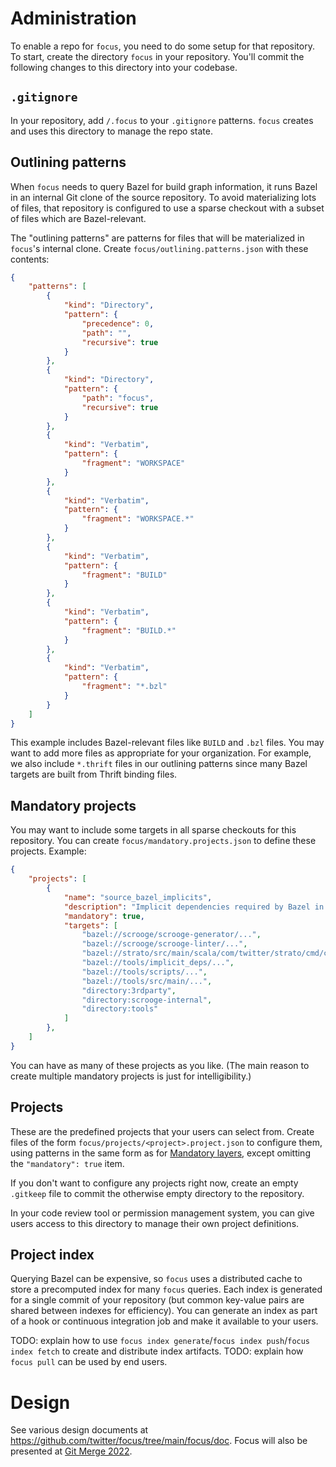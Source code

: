 # Administration

To enable a repo for `focus`, you need to do some setup for that repository. To start, create the directory `focus` in your repository. You'll commit the following changes to this directory into your codebase.

## `.gitignore`

In your repository, add `/.focus` to your `.gitignore` patterns. `focus` creates and uses this directory to manage the repo state.

## Outlining patterns

When `focus` needs to query Bazel for build graph information, it runs Bazel in an internal Git clone of the source repository. To avoid materializing lots of files, that repository is configured to use a sparse checkout with a subset of files which are Bazel-relevant.

The "outlining patterns" are patterns for files that will be materialized in `focus`'s internal clone. Create `focus/outlining.patterns.json` with these contents:

```json
{
    "patterns": [
        {
            "kind": "Directory",
            "pattern": {
                "precedence": 0,
                "path": "",
                "recursive": true
            }
        },
        {
            "kind": "Directory",
            "pattern": {
                "path": "focus",
                "recursive": true
            }
        },
        {
            "kind": "Verbatim",
            "pattern": {
                "fragment": "WORKSPACE"
            }
        },
        {
            "kind": "Verbatim",
            "pattern": {
                "fragment": "WORKSPACE.*"
            }
        },
        {
            "kind": "Verbatim",
            "pattern": {
                "fragment": "BUILD"
            }
        },
        {
            "kind": "Verbatim",
            "pattern": {
                "fragment": "BUILD.*"
            }
        },
        {
            "kind": "Verbatim",
            "pattern": {
                "fragment": "*.bzl"
            }
        }
    ]
}
```

This example includes Bazel-relevant files like `BUILD` and `.bzl` files. You may want to add more files as appropriate for your organization. For example, we also include `*.thrift` files in our outlining patterns since many Bazel targets are built from Thrift binding files.

## Mandatory projects

You may want to include some targets in all sparse checkouts for this repository. You can create `focus/mandatory.projects.json` to define these projects. Example:

```json
{
    "projects": [
        {
            "name": "source_bazel_implicits",
            "description": "Implicit dependencies required by Bazel in the Source repo",
            "mandatory": true,
            "targets": [
                "bazel://scrooge/scrooge-generator/...",
                "bazel://scrooge/scrooge-linter/...",
                "bazel://strato/src/main/scala/com/twitter/strato/cmd/compiler:ql-and-client-compiler",
                "bazel://tools/implicit_deps/...",
                "bazel://tools/scripts/...",
                "bazel://tools/src/main/...",
                "directory:3rdparty",
                "directory:scrooge-internal",
                "directory:tools"
            ]
        },
    ]
}
```

You can have as many of these projects as you like. (The main reason to create multiple mandatory projects is just for intelligibility.)

## Projects

These are the predefined projects that your users can select from. Create files of the form `focus/projects/<project>.project.json` to configure them, using patterns in the same form as for [Mandatory layers](#mandatory-layers), except omitting the `"mandatory": true` item.

If you don't want to configure any projects right now, create an empty `.gitkeep` file to commit the otherwise empty directory to the repository.

In your code review tool or permission management system, you can give users access to this directory to manage their own project definitions.

## Project index

Querying Bazel can be expensive, so `focus` uses a distributed cache to store a precomputed index for many `focus` queries. Each index is generated for a single commit of your repository (but common key-value pairs are shared between indexes for efficiency). You can generate an index as part of a hook or continuous integration job and make it available to your users.

TODO: explain how to use `focus index generate`/`focus index push`/`focus index fetch` to create and distribute index artifacts.
TODO: explain how `focus pull` can be used by end users.

# Design

See various design documents at https://github.com/twitter/focus/tree/main/focus/doc. Focus will also be presented at [Git Merge 2022](https://git-merge.com/).
